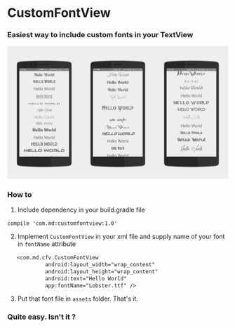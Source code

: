 # CustomFontView
###  Easiest way to include custom fonts in your TextView

![CustomFontView Demo](screenshots.png)

###  How to 

 1. Include dependency in your build.gradle file
```
compile 'com.md:customfontview:1.0'
```

 2. Implement `CustomFontView` in your xml file and supply name of your font in `fontName` attribute

```
   <com.md.cfv.CustomFontView
            android:layout_width="wrap_content"
            android:layout_height="wrap_content"
            android:text="Hello World"
            app:fontName="Lobster.ttf" />
```

 3. Put that font file in `assets` folder. That's it.

### Quite easy. Isn't it ?
